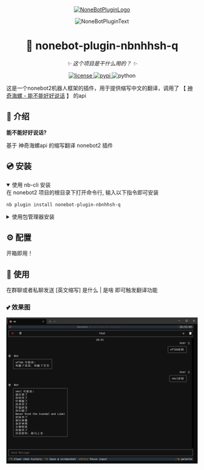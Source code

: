 <div align="center">
  <a href="https://v2.nonebot.dev/store"><img src="https://github.com/A-kirami/nonebot-plugin-template/blob/resources/nbp_logo.png" width="180" height="180" alt="NoneBotPluginLogo"></a>
  <br>
  <p><img src="https://github.com/A-kirami/nonebot-plugin-template/blob/resources/NoneBotPlugin.svg" width="240" alt="NoneBotPluginText"></p>
</div>

<div align="center">

# 🦄 nonebot-plugin-nbnhhsh-q

_✨ 这个项目是干什么用的？ ✨_

<a href="./LICENSE">
    <img src="https://img.shields.io/github/license/qingzhixing/nonebot-plugin-nbnhhsh-q.svg" alt="license">
</a>
<a href="https://pypi.python.org/pypi/nonebot-plugin-nbnhhsh-q">
    <img src="https://img.shields.io/pypi/v/nonebot-plugin-nbnhhsh-q.svg" alt="pypi">
</a>
<img src="https://img.shields.io/badge/python-3.9+-blue.svg" alt="python">

</div>

这是一个nonebot2机器人框架的插件，用于提供缩写中文的翻译，调用了 【 [神奇海螺 - 能不能好好说话](https://github.com/itorr/nbnhhsh) 】 的api

## 📖 介绍

**能不能好好说话?**

基于 神奇海螺api 的缩写翻译 nonebot2 插件

## 💿 安装

<details open>
<summary>使用 nb-cli 安装</summary>
在 nonebot2 项目的根目录下打开命令行, 输入以下指令即可安装

    nb plugin install nonebot-plugin-nbnhhsh-q

</details>

<details>
<summary>使用包管理器安装</summary>
在 nonebot2 项目的插件目录下, 打开命令行, 根据你使用的包管理器, 输入相应的安装命令

<details>
<summary>pip</summary>

    pip install nonebot-plugin-nbnhhsh-q

</details>
<details>
<summary>pdm</summary>

    pdm add nonebot-plugin-nbnhhsh-q

</details>
<details>
<summary>poetry</summary>

    poetry add nonebot-plugin-nbnhhsh-q

</details>
<details>
<summary>conda</summary>

    conda install nonebot-plugin-nbnhhsh-q

</details>

打开 nonebot2 项目根目录下的 `pyproject.toml` 文件, 在 `[tool.nonebot]` 部分追加写入

    plugins = ["nonebot_plugin_nbnhhsh_q"]

</details>

## ⚙️ 配置

开箱即用！

## 🎉 使用

在群聊或者私聊发送 \[英文缩写\] 是什么 | 是啥 即可触发翻译功能

### 💕 效果图

![效果图](./static/效果图.png)
